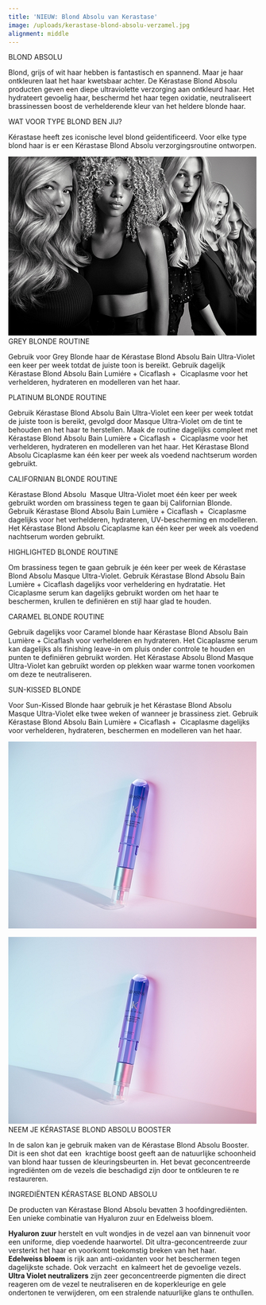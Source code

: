```yaml
---
title: 'NIEUW: Blond Absolu van Kerastase'
image: /uploads/kerastase-blond-absolu-verzamel.jpg
alignment: middle
---
```


BLOND ABSOLU

Blond, grijs of wit haar hebben is fantastisch en spannend. Maar je haar ontkleuren laat het haar kwetsbaar achter. De K&eacute;rastase Blond Absolu producten geven een diepe ultraviolette verzorging aan ontkleurd haar. Het hydrateert gevoelig haar, beschermd het haar tegen oxidatie, neutraliseert brassinessen boost de verhelderende kleur van het heldere blonde haar.

WAT VOOR TYPE BLOND BEN JIJ?

K&eacute;rastase heeft zes iconische level blond ge&iuml;dentificeerd. Voor elke type blond haar is er een K&eacute;rastase Blond Absolu verzorgingsroutine ontworpen.

![](/uploads/kerastase-blond-absolu-dames.jpg)GREY BLONDE ROUTINE

Gebruik voor Grey Blonde haar de K&eacute;rastase Blond Absolu Bain Ultra-Violet een keer per week totdat de juiste toon is bereikt. Gebruik dagelijk K&eacute;rastase Blond Absolu Bain Lumi&eacute;re + Cicaflash +&nbsp; Cicaplasme voor het verhelderen, hydrateren en modelleren van het haar.

PLATINUM BLONDE ROUTINE

Gebruik K&eacute;rastase Blond Absolu Bain Ultra-Violet een keer per week totdat de juiste toon is bereikt, gevolgd door Masque Ultra-Violet om de tint te behouden en het haar te herstellen. Maak de routine dagelijks compleet met K&eacute;rastase Blond Absolu Bain Lumi&egrave;re + Cicaflash +&nbsp; Cicaplasme voor het verhelderen, hydrateren en modelleren van het haar. Het K&eacute;rastase Blond Absolu Cicaplasme kan &eacute;&eacute;n keer per week als voedend nachtserum worden gebruikt.

CALIFORNIAN BLONDE ROUTINE

K&eacute;rastase Blond Absolu&nbsp; Masque Ultra-Violet moet &eacute;&eacute;n keer per week gebruikt worden om brassiness tegen te gaan bij Californian Blonde. Gebruik K&eacute;rastase Blond Absolu Bain Lumi&egrave;re + Cicaflash +&nbsp; Cicaplasme dagelijks voor het verhelderen, hydrateren, UV-bescherming en modelleren. Het K&eacute;rastase Blond Absolu Cicaplasme kan &eacute;&eacute;n keer per week als voedend nachtserum worden gebruikt.

HIGHLIGHTED BLONDE ROUTINE

Om brassiness tegen te gaan gebruik je &eacute;&eacute;n keer per week de K&eacute;rastase Blond Absolu Masque Ultra-Violet. Gebruik K&eacute;rastase Blond Absolu Bain Lumi&egrave;re + Cicaflash dagelijks voor verheldering en hydratatie. Het Cicaplasme serum kan dagelijks gebruikt worden om het haar te beschermen, krullen te defini&euml;ren en stijl haar glad te houden.

CARAMEL BLONDE ROUTINE

Gebruik dagelijks voor Caramel blonde haar K&eacute;rastase Blond Absolu Bain Lumi&egrave;re + Cicaflash voor verhelderen en hydrateren. Het Cicaplasme serum kan dagelijks als finishing leave-in om pluis onder controle te houden en punten te defini&euml;ren gebruikt worden. Het K&eacute;rastase Absolu Blond Masque Ultra-Violet kan gebruikt worden op plekken waar warme tonen voorkomen om deze te neutraliseren.

SUN-KISSED BLONDE

Voor Sun-Kissed Blonde haar gebruik je het K&eacute;rastase Blond Absolu Masque Ultra-Violet elke twee weken of wanneer je brassiness ziet. Gebruik K&eacute;rastase Blond Absolu Bain Lumi&egrave;re + Cicaflash +&nbsp; Cicaplasme dagelijks voor verhelderen, hydrateren, beschermen en modelleren van het haar.

![](/uploads/kerastase-blond-absolu-booster-cicifibre-1.jpg)

![](/uploads/kerastase-blond-absolu-booster-cicifibre.jpg)NEEM JE K&Eacute;RASTASE BLOND ABSOLU BOOSTER

In de salon kan je gebruik maken van de K&eacute;rastase Blond Absolu Booster. Dit is een shot dat een &nbsp;krachtige boost geeft aan de natuurlijke schoonheid van blond haar tussen de kleuringsbeurten in. Het bevat geconcentreerde ingredi&euml;nten om de vezels die beschadigd zijn door te ontkleuren te re restaureren.

INGREDI&Euml;NTEN K&Eacute;RASTASE BLOND ABSOLU

De producten van K&eacute;rastase Blond Absolu bevatten 3 hoofdingredi&euml;nten. Een unieke combinatie van Hyaluron zuur en Edelweiss bloem.

**Hyaluron zuur**&nbsp;herstelt en vult wondjes in de vezel aan van binnenuit voor een uniforme, diep voedende haarwortel. Dit ultra-geconcentreerde zuur versterkt het haar en voorkomt toekomstig breken van het haar. &nbsp;&nbsp;<br>**Edelweiss bloem**&nbsp;is rijk aan anti-oxidanten voor het beschermen tegen dagelijkste schade. Ook verzacht&nbsp; en kalmeert het de gevoelige vezels.<br>**Ultra Violet neutralizers**&nbsp;zijn zeer geconcentreerde pigmenten die direct reageren om de vezel te neutraliseren en de koperkleurige en gele ondertonen te verwijderen, om een stralende natuurlijke glans te onthullen.